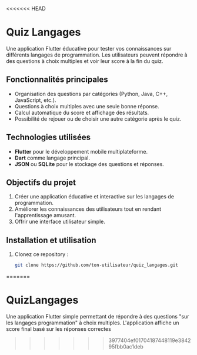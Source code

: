 <<<<<<< HEAD
# Quiz Langages

Une application Flutter éducative pour tester vos connaissances sur différents langages de programmation. Les utilisateurs peuvent répondre à des questions à choix multiples et voir leur score à la fin du quiz.  

## Fonctionnalités principales
- Organisation des questions par catégories (Python, Java, C++, JavaScript, etc.).  
- Questions à choix multiples avec une seule bonne réponse.  
- Calcul automatique du score et affichage des résultats.  
- Possibilité de rejouer ou de choisir une autre catégorie après le quiz.  

## Technologies utilisées
- **Flutter** pour le développement mobile multiplateforme.  
- **Dart** comme langage principal.  
- **JSON** ou **SQLite** pour le stockage des questions et réponses.  

## Objectifs du projet
1. Créer une application éducative et interactive sur les langages de programmation.  
2. Améliorer les connaissances des utilisateurs tout en rendant l'apprentissage amusant.  
3. Offrir une interface utilisateur simple.  

## Installation et utilisation
1. Clonez ce repository :  
   ```bash
   git clone https://github.com/ton-utilisateur/quiz_langages.git
=======
# QuizLangages
Une application Flutter simple permettant de répondre à des questions "sur les langages programmation" à choix multiples. L'application affiche un score final basé sur les réponses correctes
>>>>>>> 3977404ef01704187448119e384295fbb0ac1deb
